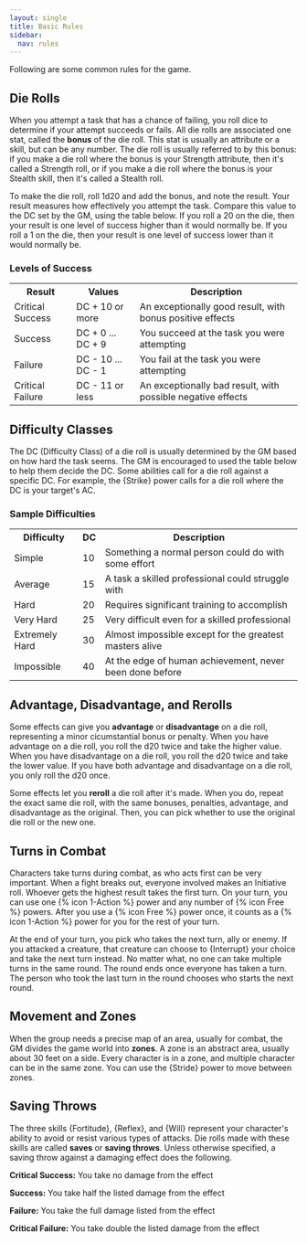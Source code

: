 ```yaml
---
layout: single
title: Basic Rules
sidebar:
  nav: rules
---
```


Following are some common rules for the game.

## Die Rolls

When you attempt a task that has a chance of failing, you roll dice to determine if your attempt succeeds or fails. All die rolls are associated one stat, called the **bonus** of the die roll. This stat is usually an attribute or a skill, but can be any number. The die roll is usually referred to by this bonus: if you make a die roll where the bonus is your Strength attribute, then it's called a Strength roll, or if you make a die roll where the bonus is your Stealth skill, then it's called a Stealth roll.

To make the die roll, roll 1d20 and add the bonus, and note the result. Your result measures how effectively you attempt the task. Compare this value to the DC set by the GM, using the table below. If you roll a 20 on the die, then your result is one level of success higher than it would normally be. If you roll a 1 on the die, then your result is one level of success lower than it would normally be.

### Levels of Success
<table>
  <tr>
    <th>Result</th>
    <th>Values</th>
    <th>Description</th>
  </tr>
  <tr>
    <td>Critical Success</td>
    <td>DC + 10 or more</td>
    <td>An exceptionally good result, with bonus positive effects</td>
  </tr>
  <tr>
    <td>Success</td>
    <td>DC + 0 ... DC + 9</td>
    <td>You succeed at the task you were attempting</td>
  </tr>
  <tr>
    <td>Failure</td>
    <td>DC - 10 ... DC - 1</td>
    <td>You fail at the task you were attempting</td>
  </tr>
  <tr>
    <td>Critical Failure</td>
    <td>DC - 11 or less</td>
    <td>An exceptionally bad result, with possible negative effects</td>
  </tr>
</table>

## Difficulty Classes

The DC (Difficulty Class) of a die roll is usually determined by the GM based on how hard the task seems. The GM is encouraged to used the table below to help them decide the DC. Some abilities call for a die roll against a specific DC. For example, the {Strike} power calls for a die roll where the DC is your target's AC.

### Sample Difficulties
<table>
  <tr>
    <th>Difficulty</th>
    <th>DC</th>
    <th>Description</th>
  </tr>
  <tr>
    <td>Simple</td>
    <td>10</td>
    <td>Something a normal person could do with some effort</td>
  </tr>
  <tr>
    <td>Average</td>
    <td>15</td>
    <td>A task a skilled professional could struggle with</td>
  </tr>
  <tr>
    <td>Hard</td>
    <td>20</td>
    <td>Requires significant training to accomplish</td>
  </tr>
  <tr>
    <td>Very Hard</td>
    <td>25</td>
    <td>Very difficult even for a skilled professional</td>
  </tr>
  <tr>
    <td>Extremely Hard</td>
    <td>30</td>
    <td>Almost impossible except for the greatest masters alive</td>
  </tr>
  <tr>
    <td>Impossible</td>
    <td>40</td>
    <td>At the edge of human achievement, never been done before</td>
  </tr>
</table>

## Advantage, Disadvantage, and Rerolls

Some effects can give you **advantage** or **disadvantage** on a die roll, representing a minor cicumstantial bonus or penalty. When you have advantage on a die roll, you roll the d20 twice and take the higher value. When you have disadvantage on a die roll, you roll the d20 twice and take the lower value. If you have both advantage and disadvantage on a die roll, you only roll the d20 once.

Some effects let you **reroll** a die roll after it's made. When you do, repeat the exact same die roll, with the same bonuses, penalties, advantage, and disadvantage as the original. Then, you can pick whether to use the original die roll or the new one.

## Turns in Combat

Characters take turns during combat, as who acts first can be very important. When a fight breaks out, everyone involved makes an Initiative roll. Whoever gets the highest result takes the first turn. On your turn, you can use one {% icon 1-Action %} power and any number of {% icon Free %} powers. After you use a {% icon Free %} power once, it counts as a {% icon 1-Action %} power for you for the rest of your turn.

At the end of your turn, you pick who takes the next turn, ally or enemy. If you attacked a creature, that creature can choose to {Interrupt} your choice and take the next turn instead. No matter what, no one can take multiple turns in the same round. The round ends once everyone has taken a turn. The person who took the last turn in the round chooses who starts the next round.

## Movement and Zones

When the group needs a precise map of an area, usually for combat, the GM divides the game world into **zones**. A zone is an abstract area, usually about 30 feet on a side. Every character is in a zone, and multiple character can be in the same zone. You can use the {Stride} power to move between zones.

## Saving Throws

The three skills {Fortitude}, {Reflex}, and {Will} represent your character's ability to avoid or resist various types of attacks. Die rolls made with these skills are called **saves** or **saving throws**. Unless otherwise specified, a saving throw against a damaging effect does the following.

**Critical Success:** You take no damage from the effect

**Success:** You take half the listed damage from the effect

**Failure:** You take the full damage listed from the effect

**Critical Failure:** You take double the listed damage from the effect
